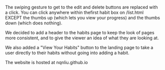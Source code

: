 The swiping gesture to get to the edit and delete buttons are replaced with a click. You can click anywhere within thefirst habit box on /list.html EXCEPT the thumbs up (which lets you view your progress) and the thumbs down (which does nothing).   

We decided to add a header to the habits page to keep the look of pages more consistent, and to give the viewer an idea of what they are looking at.

We also added a "View Your Habits" button to the landing page to take a user directly to their habits without going into adding a habit.

The website is hosted at nqnliu.github.io